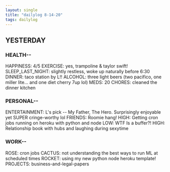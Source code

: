 ```yaml
---
layout: single
title: "dailylog 8-14-20"
tags: dailylog
---
```


## YESTERDAY

### HEALTH--

HAPPINESS: 4/5
EXERCISE: yes, trampoline & taylor swift!
SLEEP_LAST_NIGHT: slightly restless, woke up naturally before 6:30
DINNER: taco station by L!!
ALCOHOL: three light beers (two pacifico, one miller lite... and one diet cherry 7up lol)
MEDS: 20
CHORES: cleaned the dinner kitchen

### PERSONAL--

ENTERTAINMENT: L's pick -- My Father, The Hero. Surprisingly enjoyable yet SUPER cringe-worthy lol
FRIENDS: Roomie hang!
HIGH: Getting cron jobs running on heroku with python and node
LOW: WTF Is a buffer?!
HIGH: Relationship book with hubs and laughing during sexytime

### WORK--

ROSE: cron jobs
CACTUS: not understanding the best ways to run ML at scheduled times
ROCKET: using my new python node heroku template!
PROJECTS: business-and-legal-papers
